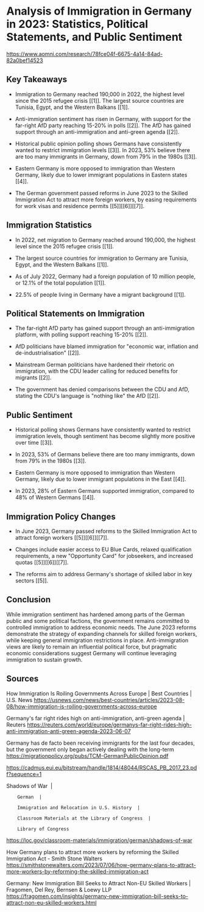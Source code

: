 # Analysis of Immigration in Germany in 2023: Statistics, Political Statements, and Public Sentiment

https://www.aomni.com/research/78fce04f-6675-4a14-84ad-82a0bef14523

## Key Takeaways

- Immigration to Germany reached 190,000 in 2022, the highest level since the 2015 refugee crisis [[1]]. The largest source countries are Tunisia, Egypt, and the Western Balkans [[1]]. 

- Anti-immigration sentiment has risen in Germany, with support for the far-right AfD party reaching 15-20% in polls [[2]]. The AfD has gained support through an anti-immigration and anti-green agenda [[2]].

- Historical public opinion polling shows Germans have consistently wanted to restrict immigration levels [[3]]. In 2023, 53% believe there are too many immigrants in Germany, down from 79% in the 1980s [[3]]. 

- Eastern Germany is more opposed to immigration than Western Germany, likely due to lower immigrant populations in Eastern states [[4]]. 

- The German government passed reforms in June 2023 to the Skilled Immigration Act to attract more foreign workers, by easing requirements for work visas and residence permits [[5]][[6]][[7]].

## Immigration Statistics

- In 2022, net migration to Germany reached around 190,000, the highest level since the 2015 refugee crisis [[1]].

- The largest source countries for immigration to Germany are Tunisia, Egypt, and the Western Balkans [[1]].

- As of July 2022, Germany had a foreign population of 10 million people, or 12.1% of the total population [[1]]. 

- 22.5% of people living in Germany have a migrant background [[1]].

## Political Statements on Immigration

- The far-right AfD party has gained support through an anti-immigration platform, with polling support reaching 15-20% [[2]].

- AfD politicians have blamed immigration for "economic war, inflation and de-industrialisation" [[2]].

- Mainstream German politicians have hardened their rhetoric on immigration, with the CDU leader calling for reduced benefits for migrants [[2]].

- The government has denied comparisons between the CDU and AfD, stating the CDU's language is "nothing like" the AfD [[2]]. 

## Public Sentiment 

- Historical polling shows Germans have consistently wanted to restrict immigration levels, though sentiment has become slightly more positive over time [[3]].

- In 2023, 53% of Germans believe there are too many immigrants, down from 79% in the 1980s [[3]].

- Eastern Germany is more opposed to immigration than Western Germany, likely due to lower immigrant populations in the East [[4]].

- In 2023, 28% of Eastern Germans supported immigration, compared to 48% of Western Germans [[4]].

## Immigration Policy Changes

- In June 2023, Germany passed reforms to the Skilled Immigration Act to attract foreign workers [[5]][[6]][[7]].

- Changes include easier access to EU Blue Cards, relaxed qualification requirements, a new "Opportunity Card" for jobseekers, and increased quotas [[5]][[6]][[7]].

- The reforms aim to address Germany's shortage of skilled labor in key sectors [[5]].

## Conclusion

While immigration sentiment has hardened among parts of the German public and some political factions, the government remains committed to controlled immigration to address economic needs. The June 2023 reforms demonstrate the strategy of expanding channels for skilled foreign workers, while keeping general immigration restrictions in place. Anti-immigration views are likely to remain an influential political force, but pragmatic economic considerations suggest Germany will continue leveraging immigration to sustain growth.

## Sources

How Immigration Is Roiling Governments Across Europe | Best Countries | U.S. News
https://usnews.com/news/best-countries/articles/2023-08-08/how-immigration-is-roiling-governments-across-europe

Germany's far right rides high on anti-immigration, anti-green agenda | Reuters
https://reuters.com/world/europe/germanys-far-right-rides-high-anti-immigration-anti-green-agenda-2023-06-07

Germany has de facto been receiving immigrants for the last four decades, but the government only began actively dealing with the long-term 
https://migrationpolicy.org/pubs/TCM-GermanPublicOpinion.pdf


https://cadmus.eui.eu/bitstream/handle/1814/48044/RSCAS_PB_2017_23.pdf?sequence=1

Shadows of War  | 
    
        German  | 
    
        Immigration and Relocation in U.S. History  | 
    
        Classroom Materials at the Library of Congress  | 
    
        Library of Congress
https://loc.gov/classroom-materials/immigration/german/shadows-of-war

How Germany plans to attract more workers by reforming the Skilled Immigration Act - Smith Stone Walters
https://smithstonewalters.com/2023/07/06/how-germany-plans-to-attract-more-workers-by-reforming-the-skilled-immigration-act

Germany: New Immigration Bill Seeks to Attract Non-EU Skilled Workers | Fragomen, Del Rey, Bernsen & Loewy LLP
https://fragomen.com/insights/germany-new-immigration-bill-seeks-to-attract-non-eu-skilled-workers.html
